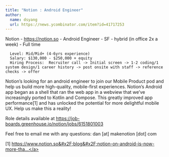 ```yaml
---
title: "Notion : Android Engineer"
author:
  name: dsyang
  url: https://news.ycombinator.com/item?id=41717253
---
```

Notion - <a href="https:&#x2F;&#x2F;notion.so" rel="nofollow">https:&#x2F;&#x2F;notion.so</a> - Android Engineer - SF - hybrid (in office 2x a week) - Full time

<pre><code>  Level: Mid&#x2F;Mid+ (4-6yrs experience)
  Salary: $130,000 - $250,000 + equity
  Hiring Process:  Recruiter call -&gt; Initial screen -&gt; 1-2 coding&#x2F;1 system design&#x2F;1 career history -&gt; post onsite with staff -&gt; reference checks -&gt; offer
</code></pre>
Notion’s looking for an android engineer to join our Mobile Product pod and help us build more high-quality, mobile-first experiences. Notion’s Android app began as a shell that ran the web app in a webview that we’ve increasingly ported to Kotlin and Compose. This greatly improved app performance[1] and has unlocked the potential for more delightful mobile UX. Help us make this a reality!

Role details available at <a href="https:&#x2F;&#x2F;job-boards.greenhouse.io&#x2F;notion&#x2F;jobs&#x2F;6151801003" rel="nofollow">https:&#x2F;&#x2F;job-boards.greenhouse.io&#x2F;notion&#x2F;jobs&#x2F;6151801003</a>

Feel free to email me with any questions: dan [at] makenotion [dot] com

[1] <a href="https:&#x2F;&#x2F;www.notion.so&#x2F;blog&#x2F;notion-on-android-is-now-more-than-twice-as-fast-to-launch" rel="nofollow">https:&#x2F;&#x2F;www.notion.so&#x2F;blog&#x2F;notion-on-android-is-now-more-tha...</a>
<JobApplication />
